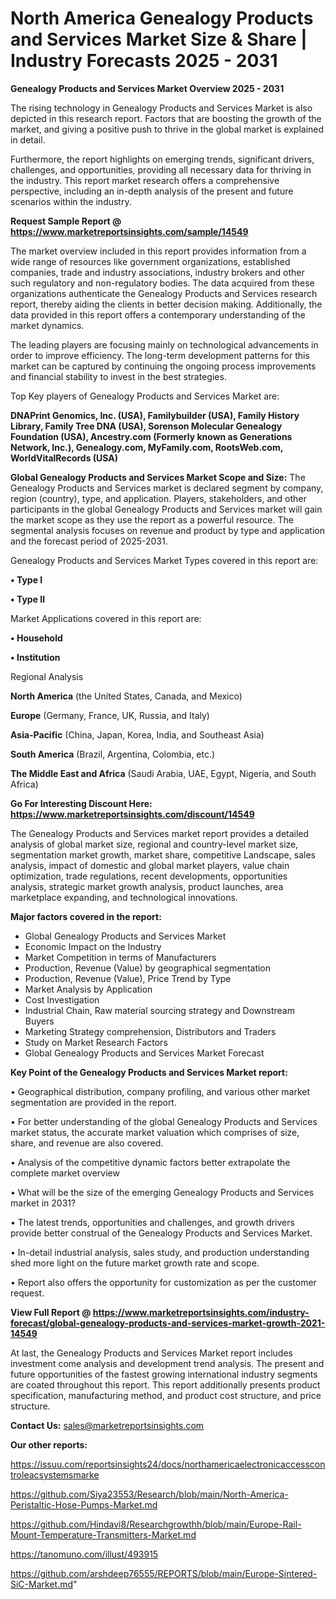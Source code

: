  # North America Genealogy Products and Services Market Size & Share | Industry Forecasts 2025 - 2031

<Strong> Genealogy Products and Services Market Overview 2025 - 2031</strong>

The rising technology in Genealogy Products and Services Market is also depicted in this research report. Factors that are boosting the growth of the market, and giving a positive push to thrive in the global market is explained in detail.

Furthermore, the report highlights on emerging trends, significant drivers, challenges, and opportunities, providing all necessary data for thriving in the industry. This report market research offers a comprehensive perspective, including an in-depth analysis of the present and future scenarios within the industry.

<strong>Request Sample Report @ <a href=https://www.marketreportsinsights.com/sample/14549>https://www.marketreportsinsights.com/sample/14549</a></strong>

The market overview included in this report provides information from a wide range of resources like government organizations, established companies, trade and industry associations, industry brokers and other such regulatory and non-regulatory bodies. The data acquired from these organizations authenticate the Genealogy Products and Services research report, thereby aiding the clients in better decision making. Additionally, the data provided in this report offers a contemporary understanding of the market dynamics.

The leading players are focusing mainly on technological advancements in order to improve efficiency. The long-term development patterns for this market can be captured by continuing the ongoing process improvements and financial stability to invest in the best strategies.

Top Key players of Genealogy Products and Services Market are:

<strong>DNAPrint Genomics, Inc. (USA), Familybuilder (USA), Family History Library, Family Tree DNA (USA), Sorenson Molecular Genealogy Foundation (USA), Ancestry.com (Formerly known as Generations Network, Inc.), Genealogy.com, MyFamily.com, RootsWeb.com, WorldVitalRecords (USA)</strong>

<strong><b>Global Genealogy Products and Services Market Scope and Size:</b></strong>
The Genealogy Products and Services market is declared segment by company, region (country), type, and application. Players, stakeholders, and other participants in the global Genealogy Products and Services market will gain the market scope as they use the report as a powerful resource. The segmental analysis focuses on revenue and product by type and application and the forecast period of 2025-2031.

Genealogy Products and Services Market Types covered in this report are:

<strong>• Type I

• Type II</strong>

Market Applications covered in this report are:

<strong>• Household

• Institution</strong> 

Regional Analysis

<strong>North America</strong> (the United States, Canada, and Mexico)

<strong>Europe</strong> (Germany, France, UK, Russia, and Italy)

<strong>Asia-Pacific</strong> (China, Japan, Korea, India, and Southeast Asia)

<strong>South America</strong> (Brazil, Argentina, Colombia, etc.)

<strong>The Middle East and Africa</strong> (Saudi Arabia, UAE, Egypt, Nigeria, and South Africa)

<strong>Go For Interesting Discount Here: <a href=https://www.marketreportsinsights.com/discount/14549>https://www.marketreportsinsights.com/discount/14549</a></strong>

The Genealogy Products and Services market report provides a detailed analysis of global market size, regional and country-level market size, segmentation market growth, market share, competitive Landscape, sales analysis, impact of domestic and global market players, value chain optimization, trade regulations, recent developments, opportunities analysis, strategic market growth analysis, product launches, area marketplace expanding, and technological innovations.

<strong><b>Major factors covered in the report:</b></strong>
<ul>
  <li>Global Genealogy Products and Services Market </li>
  <li>Economic Impact on the Industry</li>
  <li>Market Competition in terms of Manufacturers</li>
  <li>Production, Revenue (Value) by geographical segmentation</li>
  <li>Production, Revenue (Value), Price Trend by Type</li>
  <li>Market Analysis by Application</li>
  <li>Cost Investigation</li>
  <li>Industrial Chain, Raw material sourcing strategy and Downstream Buyers</li>
  <li>Marketing Strategy comprehension, Distributors and Traders</li>
  <li>Study on Market Research Factors</li>
  <li>Global Genealogy Products and Services Market Forecast</li>
</ul>

<strong><b>Key Point of the Genealogy Products and Services Market report:</b></strong>

• Geographical distribution, company profiling, and various other market segmentation are provided in the report.

• For better understanding of the global Genealogy Products and Services market status, the accurate market valuation which comprises of size, share, and revenue are also covered.

• Analysis of the competitive dynamic factors better extrapolate the complete market overview

• What will be the size of the emerging Genealogy Products and Services market in 2031?

• The latest trends, opportunities and challenges, and growth drivers provide better construal of the Genealogy Products and Services Market.

• In-detail industrial analysis, sales study, and production understanding shed more light on the future market growth rate and scope.

• Report also offers the opportunity for customization as per the customer request.

<strong><b>View Full Report @ <a href=https://www.marketreportsinsights.com/industry-forecast/global-genealogy-products-and-services-market-growth-2021-14549>https://www.marketreportsinsights.com/industry-forecast/global-genealogy-products-and-services-market-growth-2021-14549</a></b></strong>


At last, the Genealogy Products and Services Market report includes investment come analysis and development trend analysis. The present and future opportunities of the fastest growing international industry segments are coated throughout this report. This report additionally presents product specification, manufacturing method, and product cost structure, and price structure.

<strong>Contact Us:</strong>
sales@marketreportsinsights.com

<strong>Our other reports:</strong>

<a href=https://issuu.com/reportsinsights24/docs/northamericaelectronicaccesscontroleacsystemsmarke>https://issuu.com/reportsinsights24/docs/northamericaelectronicaccesscontroleacsystemsmarke</a>

<a href=https://github.com/Siya23553/Research/blob/main/North-America-Peristaltic-Hose-Pumps-Market.md>https://github.com/Siya23553/Research/blob/main/North-America-Peristaltic-Hose-Pumps-Market.md</a>

<a href=https://github.com/Hindavi8/Researchgrowthh/blob/main/Europe-Rail-Mount-Temperature-Transmitters-Market.md>https://github.com/Hindavi8/Researchgrowthh/blob/main/Europe-Rail-Mount-Temperature-Transmitters-Market.md</a>

<a href=https://tanomuno.com/illust/493915>https://tanomuno.com/illust/493915</a>

<a href=https://github.com/arshdeep76555/REPORTS/blob/main/Europe-Sintered-SiC-Market.md>https://github.com/arshdeep76555/REPORTS/blob/main/Europe-Sintered-SiC-Market.md</a>"
